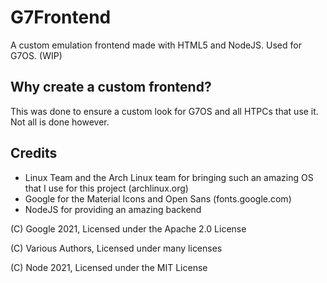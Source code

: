 # G7Frontend
A custom emulation frontend made with HTML5 and NodeJS. Used for G7OS. (WIP)
## Why create a custom frontend?
This was done to ensure a custom look for G7OS and all HTPCs that use it. Not all is done however.
## Credits
- Linux Team and the Arch Linux team for bringing such an amazing OS that I use for this project (archlinux.org)
- Google for the Material Icons and Open Sans (fonts.google.com)
- NodeJS for providing an amazing backend

(C) Google 2021, Licensed under the Apache 2.0 License

(C) Various Authors, Licensed under many licenses

(C) Node 2021, Licensed under the MIT License

